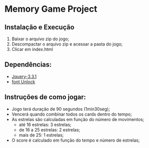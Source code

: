 # Memory Game Project

## Instalação e Execução
1. Baixar o arquivo zip do jogo;
2. Descompactar o arquivo zip e acessar a pasta do jogo;
3. Clicar em index.html
## Dependências:
- [Jquery-3.3.1](https://code.jquery.com/jquery-3.3.1.min.js)
- [font Unlock](https://fonts.googleapis.com/css?family=Unlock)
## Instruções de como jogar:

- Jogo terá duração de 90 segundos (1min30seg);
- Vencerá quando combinar todos os cards dentro do tempo;
- As estrelas são calculadas em função do número de movimentos;
   - até 16 estrelas: 3 estrelas;
   - de 16 a 25 estrelas: 2 estrelas;
   - mais de 25: 1 estrelas;
- O score é calculado em função do tempo e número de estrelas;